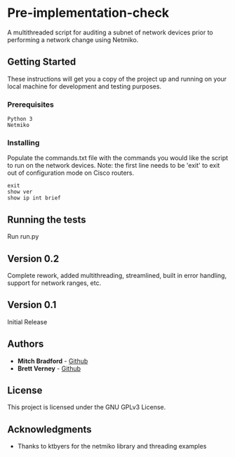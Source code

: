 # Pre-implementation-check

A multithreaded script for auditing a subnet of network devices prior to performing a network change using Netmiko.

## Getting Started

These instructions will get you a copy of the project up and running on your local machine for development and testing purposes.

### Prerequisites

```
Python 3
Netmiko
```

### Installing

Populate the commands.txt file with the commands you would like the script to run on the network devices.
Note: the first line needs to be 'exit' to exit out of configuration mode on Cisco routers.

```
exit
show ver
show ip int brief
```

## Running the tests

Run run.py

## Version 0.2
Complete rework, added multithreading, streamlined, built in error handling, support for network ranges, etc.

## Version 0.1
Initial Release

## Authors

* **Mitch Bradford** - [Github](https://github.com/mitchbradford)
* **Brett Verney** - [Github](https://github.com/wifiwizardofoz)

## License

This project is licensed under the GNU GPLv3 License.

## Acknowledgments

* Thanks to ktbyers for the netmiko library and threading examples
